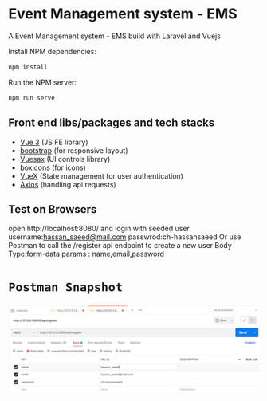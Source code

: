 # Event Management system - EMS

A Event Management system - EMS build with Laravel and Vuejs

Install NPM dependencies:

```sh
npm install
```

Run the NPM server:

```sh
npm run serve
```

## Front end libs/packages and tech stacks

- [Vue 3](https://v3.vuejs.org/) (JS FE library)
- [bootstrap](https://getbootstrap.com/) (for responsive layout)
- [Vuesax](https://vuesax.com/) (UI controls library)
- [boxicons](https://boxicons.com/) (for icons)
- [VueX](https://vuex.vuejs.org/) (State management for user authentication)
- [Axios](https://www.npmjs.com/package/axios) (handling api requests)

## Test on Browsers

open http://localhost:8080/ and login with seeded user
username:hassan_saeed@mail.com
passwrod:ch-hassansaeed
Or use Postman to call the /register api endpoint to create a new user
Body Type:form-data
params : name,email,password

# `Postman Snapshot`

![alt text](register_user_by_postman.png)
